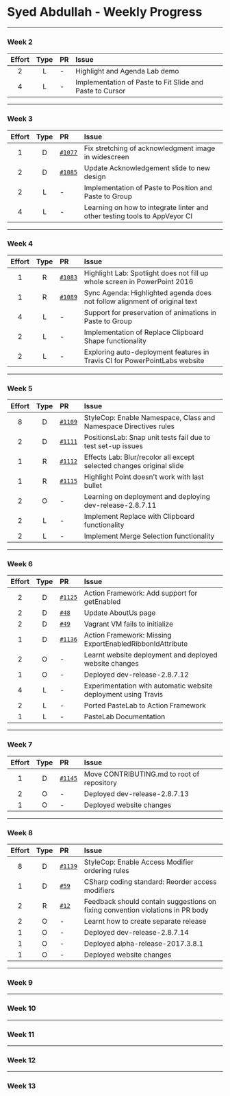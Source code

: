 # Syed Abdullah - Weekly Progress

---

### Week 2

Effort| Type | PR | Issue
:----:|:----:|:-----------|:------
2 | L | - | Highlight and Agenda Lab demo
4 | L | - | Implementation of Paste to Fit Slide and Paste to Cursor

---

### Week 3

Effort| Type | PR | Issue
:----:|:----:|:-----------|:------
1 | D | [`#1077`](https://github.com/PowerPointLabs/PowerPointLabs/pull/1077) | Fix stretching of acknowledgment image in widescreen
2 | D | [`#1085`](https://github.com/PowerPointLabs/PowerPointLabs/pull/1085) | Update Acknowledgement slide to new design
2 | L | - | Implementation of Paste to Position and Paste to Group
4 | L | - | Learning on how to integrate linter and other testing tools to AppVeyor CI

---

### Week 4

Effort| Type | PR | Issue
:----:|:----:|:-----------|:------
1 | R | [`#1083`](https://github.com/PowerPointLabs/PowerPointLabs/pull/1083) | Highlight Lab: Spotlight does not fill up whole screen in PowerPoint 2016
1 | R | [`#1089`](https://github.com/PowerPointLabs/PowerPointLabs/pull/1089) | Sync Agenda: Highlighted agenda does not follow alignment of original text
4 | L | - | Support for preservation of animations in Paste to Group
2 | L | - | Implementation of Replace Clipboard Shape functionality
2 | L | - | Exploring auto-deployment features in Travis CI for PowerPointLabs website

---

### Week 5

Effort| Type | PR | Issue
:----:|:----:|:-----------|:------
8 | D | [`#1109`](https://github.com/PowerPointLabs/PowerPointLabs/pull/1109) | StyleCop: Enable Namespace, Class and Namespace Directives rules
2 | D | [`#1111`](https://github.com/PowerPointLabs/PowerPointLabs/pull/1111) | PositionsLab: Snap unit tests fail due to test set-up issues
1 | R | [`#1112`](https://github.com/PowerPointLabs/PowerPointLabs/pull/1112) | Effects Lab: Blur/recolor all except selected changes original slide
1 | R | [`#1115`](https://github.com/PowerPointLabs/PowerPointLabs/pull/1115) | Highlight Point doesn't work with last bullet
2 | O | - | Learning on deployment and deploying dev-release-2.8.7.11
2 | L | - | Implement Replace with Clipboard functionality
2 | L | - | Implement Merge Selection functionality

---

### Week 6

Effort| Type | PR | Issue
:----:|:----:|:-----------|:------
2 | D | [`#1125`](https://github.com/PowerPointLabs/PowerPointLabs/pull/1125) | Action Framework: Add support for getEnabled
2 | D | [`#48`](https://github.com/PowerPointLabs/PowerPointLabs-Website/pull/48) | Update AboutUs page
2 | D | [`#49`](https://github.com/PowerPointLabs/PowerPointLabs-Website/pull/49) | Vagrant VM fails to initialize
1 | D | [`#1136`](https://github.com/PowerPointLabs/PowerPointLabs/pull/1136) | Action Framework: Missing ExportEnabledRibbonIdAttribute
2 | O | - | Learnt website deployment and deployed website changes
1 | O | - | Deployed dev-release-2.8.7.12
4 | L | - | Experimentation with automatic website deployment using Travis
2 | L | - | Ported PasteLab to Action Framework
1 | L | - | PasteLab Documentation

---

### Week 7

Effort| Type | PR | Issue
:----:|:----:|:-----------|:------
1 | D | [`#1145`](https://github.com/PowerPointLabs/PowerPointLabs/pull/1145) | Move CONTRIBUTING.md to root of repository
2 | O | - | Deployed dev-release-2.8.7.13
1 | O | - | Deployed website changes

---

### Week 8

Effort| Type | PR | Issue
:----:|:----:|:-----------|:------
8 | D | [`#1139`](https://github.com/PowerPointLabs/PowerPointLabs/pull/1139) | StyleCop: Enable Access Modifier ordering rules
1 | D | [`#59`](https://github.com/oss-generic/process/pull/59) | CSharp coding standard: Reorder access modifiers
2 | R | [`#12`](https://github.com/samsontmr/oss-bot-js/pull/12) | Feedback should contain suggestions on fixing convention violations in PR body
2 | O | - | Learnt how to create separate release
1 | O | - | Deployed dev-release-2.8.7.14
1 | O | - | Deployed alpha-release-2017.3.8.1
1 | O | - | Deployed website changes

---

### Week 9

---

### Week 10

---

### Week 11

---

### Week 12

---

### Week 13
